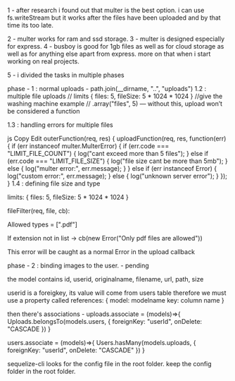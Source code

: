 1 - after research i found out that multer is the best option. i can use fs.writeStream but it works after the files have been uploaded and by that time its too late.

2 - multer works for ram and ssd storage.
3 - multer is designed especially for express.
4 - busboy is good for 1gb files as well as for cloud storage as well as for anything else apart from express. more on that when i start working on real projects.

5 - i divided the tasks in multiple phases

phase - 1 : normal uploads - path.join(__dirname, "..", "uploads")
1.2 : multiple file uploads
// limits { files: 5, fileSize: 5 * 1024 * 1024 } //give the washing machine example 
// .array("files", 5) — without this, upload won’t be considered a function

1.3 : handling errors for multiple files

js
Copy
Edit
outerFunction(req, res) {
  uploadFunction(req, res, function(err) {
    if (err instanceof multer.MulterError) {
      if (err.code === "LIMIT_FILE_COUNT") {
        log("cant exceed more than 5 files");
      } else if (err.code === "LIMIT_FILE_SIZE") {
        log("file size cant be more than 5mb");
      } else {
        log("multer error:", err.message);
      }
    } else if (err instanceof Error) {
      log("custom error:", err.message);
    } else {
      log("unknown server error");
    }
  });
}
1.4 : defining file size and type

limits: { files: 5, fileSize: 5 * 1024 * 1024 }

fileFilter(req, file, cb):

Allowed types = [".pdf"]

If extension not in list → cb(new Error("Only pdf files are allowed"))

This error will be caught as a normal Error in the upload callback

phase - 2 : binding images to the user. - pending

the model contains
id, userid, originalname, filename, url, path, size

userid is a foreigkey, its value will come from users table therefore we must use a property called
references: {
    model: modelname
    key: column name
}

then there's associations - uploads.associate = (models)=>{
  Uploads.belongsTo(models.users, {
    foreignKey: "userId",
    onDelete: "CASCADE
  })
}

users.associate = (models)=>{
  Users.hasMany(models.uploads, {
    foreignKey: "userId",
    onDelete: "CASCADE"
      })
}

sequelize-cli looks for the config file in the root folder. keep the config folder in the root folder. 